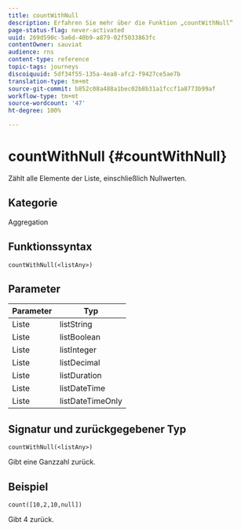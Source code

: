 ```yaml
---
title: countWithNull
description: Erfahren Sie mehr über die Funktion „countWithNull“
page-status-flag: never-activated
uuid: 269d590c-5a6d-40b9-a879-02f5033863fc
contentOwner: sauviat
audience: rns
content-type: reference
topic-tags: journeys
discoiquuid: 5df34f55-135a-4ea8-afc2-f9427ce5ae7b
translation-type: tm+mt
source-git-commit: b852c08a488a1bec02b8b31a1fccf1a8773b99af
workflow-type: tm+mt
source-wordcount: '47'
ht-degree: 100%

---
```



# countWithNull {#countWithNull}

Zählt alle Elemente der Liste, einschließlich Nullwerten.

## Kategorie

Aggregation

## Funktionssyntax

`countWithNull(<listAny>)`

## Parameter

| Parameter | Typ |
|-----------|------------------|
| Liste | listString |
| Liste | listBoolean |
| Liste | listInteger |
| Liste | listDecimal |
| Liste | listDuration |
| Liste | listDateTime |
| Liste | listDateTimeOnly |

## Signatur und zurückgegebener Typ

`countWithNull(<listAny>)`

Gibt eine Ganzzahl zurück.

## Beispiel

`count([10,2,10,null])`

Gibt 4 zurück.
